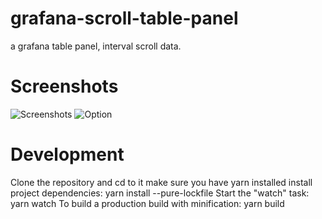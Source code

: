 # grafana-scroll-table-panel
a grafana table panel, interval scroll data.

# Screenshots

![Screenshots](img/scrolltable.gif "Screenshots")
![Option](img/option.png "Option")

# Development
Clone the repository and cd to it
make sure you have yarn installed
install project dependencies: yarn install --pure-lockfile
Start the "watch" task: yarn watch
To build a production build with minification: yarn build